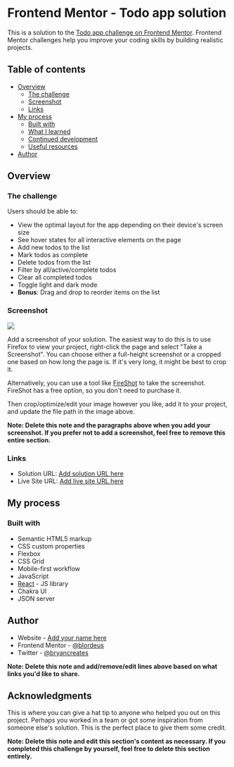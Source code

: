 # Frontend Mentor - Todo app solution

This is a solution to the [Todo app challenge on Frontend Mentor](https://www.frontendmentor.io/challenges/todo-app-Su1_KokOW). Frontend Mentor challenges help you improve your coding skills by building realistic projects. 

## Table of contents

- [Overview](#overview)
  - [The challenge](#the-challenge)
  - [Screenshot](#screenshot)
  - [Links](#links)
- [My process](#my-process)
  - [Built with](#built-with)
  - [What I learned](#what-i-learned)
  - [Continued development](#continued-development)
  - [Useful resources](#useful-resources)
- [Author](#author)

## Overview

### The challenge

Users should be able to:

- View the optimal layout for the app depending on their device's screen size
- See hover states for all interactive elements on the page
- Add new todos to the list
- Mark todos as complete
- Delete todos from the list
- Filter by all/active/complete todos
- Clear all completed todos
- Toggle light and dark mode
- **Bonus**: Drag and drop to reorder items on the list

### Screenshot

![](./screenshot.jpg)

Add a screenshot of your solution. The easiest way to do this is to use Firefox to view your project, right-click the page and select "Take a Screenshot". You can choose either a full-height screenshot or a cropped one based on how long the page is. If it's very long, it might be best to crop it.

Alternatively, you can use a tool like [FireShot](https://getfireshot.com/) to take the screenshot. FireShot has a free option, so you don't need to purchase it. 

Then crop/optimize/edit your image however you like, add it to your project, and update the file path in the image above.

**Note: Delete this note and the paragraphs above when you add your screenshot. If you prefer not to add a screenshot, feel free to remove this entire section.**

### Links

- Solution URL: [Add solution URL here](https://your-solution-url.com)
- Live Site URL: [Add live site URL here](https://your-live-site-url.com)

## My process

### Built with

- Semantic HTML5 markup
- CSS custom properties
- Flexbox
- CSS Grid
- Mobile-first workflow
- JavaScript
- [React](https://reactjs.org/) - JS library
- Chakra UI
- JSON server

## Author

- Website - [Add your name here](https://www.your-site.com)
- Frontend Mentor - [@blordeus](https://www.frontendmentor.io/profile/blordeus)
- Twitter - [@bryancreates](https://www.twitter.com/yourusername)

**Note: Delete this note and add/remove/edit lines above based on what links you'd like to share.**

## Acknowledgments

This is where you can give a hat tip to anyone who helped you out on this project. Perhaps you worked in a team or got some inspiration from someone else's solution. This is the perfect place to give them some credit.

**Note: Delete this note and edit this section's content as necessary. If you completed this challenge by yourself, feel free to delete this section entirely.**
